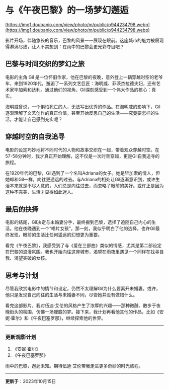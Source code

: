 # 与《午夜巴黎》的一场梦幻邂逅

[https://img1.doubanio.com/view/photo/m/public/p944234798.webp](https://img1.doubanio.com/view/photo/m/public/p944234798.webp)

影片开场，伴随悠长的音乐，巴黎的风景一一展现在眼前。这座城市的魅力被展现得淋漓尽致，让人不禁想到：在雨中的巴黎会更光彩夺目吧？

## 巴黎与时间交织的梦幻之旅

电影的主角 Gil 是一位怀旧作家，他在巴黎的夜晚，意外登上一辆穿越时空的老爷车，来到1920年代，邂逅了一系列文艺巨匠：海明威、菲茨杰拉德夫妇，还有艺术家毕加索和达利。通过他们的视角，Gil深刻感受到一个伟大作品的核心：真实。

海明威曾说，一个惧怕死亡的人，无法写出优秀的作品。在海明威的影响下，Gil逐渐理解了文艺创作的真正价值，甚至开始反思自己的生活——究竟要怎样的生活，才能让自己感到充实呢？

## 穿越时空的自我追寻

电影的设定巧妙地将不同时代的人物和故事交织在一起，带着观众穿越时空。在57-58分钟时，我才真正开始理解，这不仅是一次时空穿越，更是Gil自我追寻的旅程。

在1920年代的巴黎，Gil遇到了一个名叫Adriana的女子。她是毕加索的情人，但她却和Gil一样，向往更遥远的过去。与Adriana的相处让Gil逐渐意识到，或许生活本来就是不尽人意的，人们总是向往过去，而忽略了眼前的美好。或许正是因为这种不完美，生活才显得如此迷人。

## 最后的抉择

电影的结尾，Gil决定与未婚妻分手，最终搬到巴黎，选择了追随自己内心的生活。他在夜晚遇到一个“唱片女孩”，那一刻，我似乎明白了他的选择。也许Gil最终发现，眼前的生活比任何遥远的幻想更为重要。

看完《午夜巴黎》，我感受到了与《爱在三部曲》类似的情感，尤其是第二部设定在巴黎的浪漫氛围。我也开始向往这座城市，渴望在雨夜里遇见一个同样在找寻自我、渴望突破的女孩。

## 思考与计划

尽管我欣赏电影中的情节和设定，仍然不太理解Gil为什么要离开未婚妻。或许，他只是发现自己向往的生活与未婚妻不同，尽管她并没有做错什么。

看完这部影片，我对伍迪·艾伦的风格产生了浓厚的兴趣——那种微醺、散步于夜晚街头的氛围，仿佛一场朦胧的梦。接下来，我计划再看他其他的作品，比如《安妮·霍尔》和《午夜巴塞罗那》，继续探索他的世界。

---

### 更新观影计划
1. 《安妮·霍尔》
2. 《午夜巴塞罗那》

雨中的巴黎，邂逅未知。期待伍迪·艾伦带我走进更多奇妙的时光旅程。

---
**更新于**：2023年10月15日 
